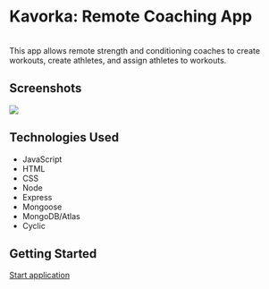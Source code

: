 <h1>Kavorka: Remote Coaching App</h1>
<br>
This app allows remote strength and conditioning coaches to create workouts, create athletes, and assign athletes to workouts.

<h2>Screenshots</h2>
<img src="https://i.imgur.com/FHjYyi0.png">


<h2>Technologies Used</h2>
<ul>
    <li>JavaScript</li>
    <li>HTML</li>
    <li>CSS</li>
    <li>Node</li>
    <li>Express</li>
    <li>Mongoose</li>
    <li>MongoDB/Atlas</li>
    <li>Cyclic</li>
</ul>

<h2>Getting Started</h2>
<a href="https://mauve-piranha-fez.cyclic.app/">Start application</a>